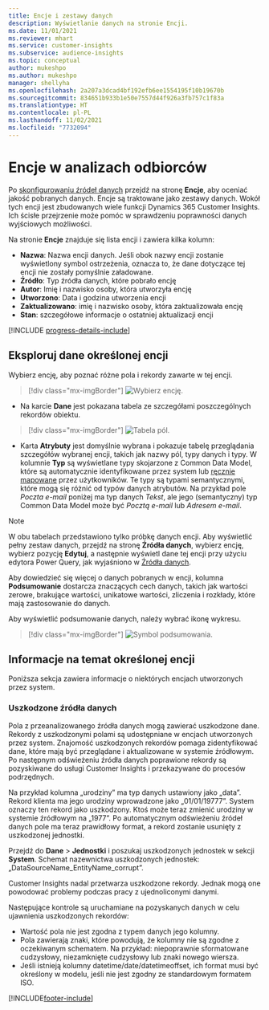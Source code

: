 ```yaml
---
title: Encje i zestawy danych
description: Wyświetlanie danych na stronie Encji.
ms.date: 11/01/2021
ms.reviewer: mhart
ms.service: customer-insights
ms.subservice: audience-insights
ms.topic: conceptual
author: mukeshpo
ms.author: mukeshpo
manager: shellyha
ms.openlocfilehash: 2a207a3dcad4bf192efb6ee1554195f10b19670b
ms.sourcegitcommit: 834651b933b1e50e7557d44f926a3fb757c1f83a
ms.translationtype: HT
ms.contentlocale: pl-PL
ms.lasthandoff: 11/02/2021
ms.locfileid: "7732094"
---
```

# <a name="entities-in-audience-insights"></a>Encje w analizach odbiorców

Po [skonfigurowaniu źródeł danych](data-sources.md) przejdź na stronę **Encje**, aby oceniać jakość pobranych danych. Encje są traktowane jako zestawy danych. Wokół tych encji jest zbudowanych wiele funkcji Dynamics 365 Customer Insights. Ich ścisłe przejrzenie może pomóc w sprawdzeniu poprawności danych wyjściowych możliwości.

Na stronie **Encje** znajduje się lista encji i zawiera kilka kolumn:

- **Nazwa**: Nazwa encji danych. Jeśli obok nazwy encji zostanie wyświetlony symbol ostrzeżenia, oznacza to, że dane dotyczące tej encji nie zostały pomyślnie załadowane.
- **Źródło**: Typ źródła danych, które pobrało encję
- **Autor**: Imię i nazwisko osoby, która utworzyła encję
- **Utworzono**: Data i godzina utworzenia encji
- **Zaktualizowano**: imię i nazwisko osoby, która zaktualizowała encję
- **Stan**: szczegółowe informacje o ostatniej aktualizacji encji

[!INCLUDE [progress-details-include](../includes/progress-details-pane.md)]

## <a name="explore-a-specific-entitys-data"></a>Eksploruj dane określonej encji

Wybierz encję, aby poznać różne pola i rekordy zawarte w tej encji.

> [!div class="mx-imgBorder"]
> ![Wybierz encję.](media/data-manager-entities-data.png "Wybierz encję")

- Na karcie **Dane** jest pokazana tabela ze szczegółami poszczególnych rekordów obiektu.

> [!div class="mx-imgBorder"]
> ![Tabela pól.](media/data-manager-entities-fields.PNG "Tabela pól")

- Karta **Atrybuty** jest domyślnie wybrana i pokazuje tabelę przeglądania szczegółów wybranej encji, takich jak nazwy pól, typy danych i typy. W kolumnie **Typ** są wyświetlane typy skojarzone z Common Data Model, które są automatycznie identyfikowane przez system lub [ręcznie mapowane](map-entities.md) przez użytkowników. Te typy są typami semantycznymi, które mogą się różnić od typów danych atrybutów. Na przykład pole *Poczta e-mail* poniżej ma typ danych *Tekst*, ale jego (semantyczny) typ Common Data Model może być *Pocztą e-mail* lub *Adresem e-mail*.

> [!NOTE]
> W obu tabelach przedstawiono tylko próbkę danych encji. Aby wyświetlić pełny zestaw danych, przejdź na stronę **Źródła danych**, wybierz encję, wybierz pozycję **Edytuj**, a następnie wyświetl dane tej encji przy użyciu edytora Power Query, jak wyjaśniono w [Źródła danych](data-sources.md).

Aby dowiedzieć się więcej o danych pobranych w encji, kolumna **Podsumowanie** dostarcza znaczących cech danych, takich jak wartości zerowe, brakujące wartości, unikatowe wartości, zliczenia i rozkłady, które mają zastosowanie do danych.

Aby wyświetlić podsumowanie danych, należy wybrać ikonę wykresu.

> [!div class="mx-imgBorder"]
> ![Symbol podsumowania.](media/data-manager-entities-summary.png "Tabela podsumowania danych")

## <a name="entity-specific-information"></a>Informacje na temat określonej encji

Poniższa sekcja zawiera informacje o niektórych encjach utworzonych przez system.

### <a name="corrupted-data-sources"></a>Uszkodzone źródła danych

Pola z przeanalizowanego źródła danych mogą zawierać uszkodzone dane. Rekordy z uszkodzonymi polami są udostępniane w encjach utworzonych przez system. Znajomość uszkodzonych rekordów pomaga zidentyfikować dane, które mają być przeglądane i aktualizowane w systemie źródłowym. Po następnym odświeżeniu źródła danych poprawione rekordy są pozyskiwane do usługi Customer Insights i przekazywane do procesów podrzędnych. 

Na przykład kolumna „urodziny” ma typ danych ustawiony jako „data”. Rekord klienta ma jego urodziny wprowadzone jako „01/01/19777”. System oznaczy ten rekord jako uszkodzony. Ktoś może teraz zmienić urodziny w systemie źródłowym na „1977”. Po automatycznym odświeżeniu źródeł danych pole ma teraz prawidłowy format, a rekord zostanie usunięty z uszkodzonej jednostki. 

Przejdź do **Dane** > **Jednostki** i poszukaj uszkodzonych jednostek w sekcji **System**. Schemat nazewnictwa uszkodzonych jednostek: „DataSourceName_EntityName_corrupt”.

Customer Insights nadal przetwarza uszkodzone rekordy. Jednak mogą one powodować problemy podczas pracy z ujednoliconymi danymi.

Następujące kontrole są uruchamiane na pozyskanych danych w celu ujawnienia uszkodzonych rekordów: 

- Wartość pola nie jest zgodna z typem danych jego kolumny.
- Pola zawierają znaki, które powodują, że kolumny nie są zgodne z oczekiwanym schematem. Na przykład: niepoprawnie sformatowane cudzysłowy, niezamknięte cudzysłowy lub znaki nowego wiersza.
- Jeśli istnieją kolumny datetime/date/datetimeoffset, ich format musi być określony w modelu, jeśli nie jest zgodny ze standardowym formatem ISO.



[!INCLUDE[footer-include](../includes/footer-banner.md)]
